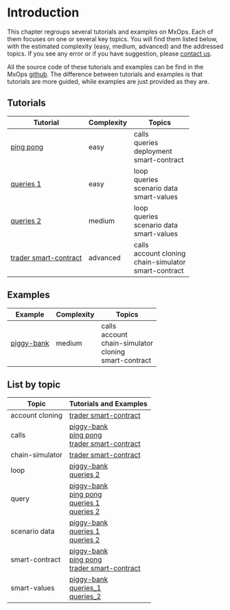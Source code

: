 # Introduction

This chapter regroups several tutorials and examples on MxOps. Each of them focuses on one or several key topics. You will find them listed below, with the estimated complexity (easy, medium, advanced) and the addressed topics. If you see any error or if you have suggestion, please [contact us](../others/contact_us).

All the source code of these tutorials and examples can be find in the MxOps [github](https://github.com/Catenscia/MxOps/tree/main/examples).
The difference between tutorials and examples is that tutorials are more guided, while examples are just provided as they are.

## Tutorials


| Tutorial                               | Complexity | Topics                                                          |
|----------------------------------------|------------|-----------------------------------------------------------------|
| [ping pong](ping_pong)                 | easy       | calls<br>queries<br>deployment<br>smart-contract                |
| [queries 1](queries_1)                 | easy       | loop<br>queries<br>scenario data<br>smart-values                |
| [queries 2](queries_2)                 | medium     | loop<br>queries<br>scenario data<br>smart-values                |
| [ trader smart-contract ]( trader_sc ) | advanced   | calls<br>account cloning<br>chain-simulator<br>smart-contract   |



## Examples

| Example                                | Complexity | Topics                                                           |
|----------------------------------------|------------|------------------------------------------------------------------|
| [ piggy-bank ]( piggy_bank )           | medium     | calls<br>account<br>chain-simulator<br>cloning<br>smart-contract |


## List by topic

| Topic           | Tutorials and Examples                                                                                 |
|-----------------|--------------------------------------------------------------------------------------------------------|
| account cloning | [  trader smart-contract  ](  trader_sc  )                                                             |
| calls           | [piggy-bank](piggy_bank)<br>[ping pong](ping_pong)<br>[  trader smart-contract  ](  trader_sc  )       |
| chain-simulator | [  trader smart-contract  ](  trader_sc  )                                                             |
| loop            | [piggy-bank](piggy_bank)<br>[queries 2](queries_2)                                                     |
| query           | [piggy-bank](piggy_bank)<br>[ping pong](ping_pong)<br>[queries 1](queries_1)<br>[queries 2](queries_2) |
| scenario data   | [piggy-bank](piggy_bank)<br>[queries 1](queries_1)<br>[queries 2](queries_2)                           |
| smart-contract  | [piggy-bank](piggy_bank)<br>[ping pong](ping_pong)<br>[  trader smart-contract  ](  trader_sc  )       |
| smart-values    | [piggy-bank](piggy_bank)<br>[queries_1](queries_1)<br>[queries_2](queries_2)                           |
